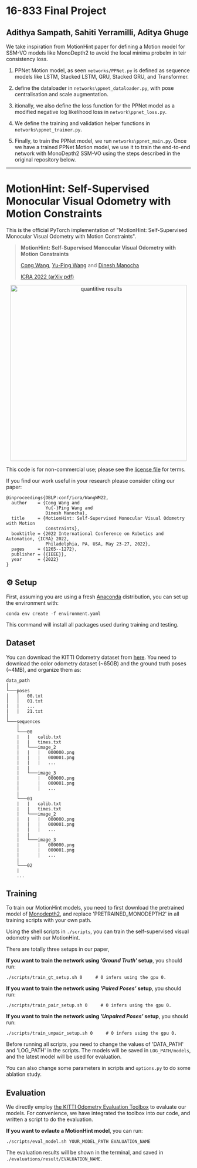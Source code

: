 # 16-833 Final Project
## Adithya Sampath, Sahiti Yerramilli, Aditya Ghuge

We take inspiration from MotionHint paper for defining a Motion model for SSM-VO models like MonoDepth2 to avoid the local minima probelm in teir consistency loss.

1.  PPNet Motion model, as seen `networks/PPNet.py` is defined as sequence models like LSTM, Stacked LSTM, GRU, Stacked GRU, and Transformer.

2. define the dataloader in `networks\ppnet_dataloader.py`, with pose centralisation and scale augmentation.

3. itionally, we also define the loss function for the PPNet model as a modified negative log likelihood loss in `network\ppnet_loss.py`.

4. We define the training and validation helper functions in `networks\ppnet_trainer.py`.

5. Finally, to train the PPNet model, we run `networks\ppnet_main.py`. Once we have a trained PPNet Motion model, we use it to train the end-to-end network with MonoDepth2 SSM-VO using the steps described in the original repository below.

--------------------------------------------------------------------------------------------------------------------------------------------------
# MotionHint: Self-Supervised Monocular Visual Odometry with Motion Constraints

This is the official PyTorch implementation of "MotionHint: Self-Supervised Monocular Visual Odometry with Motion Constraints".

> **MotionHint: Self-Supervised Monocular Visual Odometry with Motion Constraints**
>
> [Cong Wang](https://scholar.google.com/citations?user=0gSn6sgAAAAJ&hl=en), [Yu-Ping Wang](https://scholar.google.com/citations?user=S41MwX0AAAAJ&hl=en) and [Dinesh Manocha](https://scholar.google.com/citations?user=X08l_4IAAAAJ&hl=en)
>
> [ICRA 2022 (arXiv pdf)](https://arxiv.org/abs/2109.06768)

<p align="center">
  <img src="assets/teaser.jpg" alt="quantitive results" width="480" />
</p>

This code is for non-commercial use; please see the [license file](LICENSE) for terms.

If you find our work useful in your research please consider citing our paper:

```
@inproceedings{DBLP:conf/icra/WangWM22,
  author    = {Cong Wang and
               Yu{-}Ping Wang and
               Dinesh Manocha},
  title     = {MotionHint: Self-Supervised Monocular Visual Odometry with Motion
               Constraints},
  booktitle = {2022 International Conference on Robotics and Automation, {ICRA} 2022,
               Philadelphia, PA, USA, May 23-27, 2022},
  pages     = {1265--1272},
  publisher = {{IEEE}},
  year      = {2022}
}
```

## ⚙️ Setup

First, assuming you are using a fresh [Anaconda](https://www.anaconda.com/download/) distribution, you can set up the environment with:
```shell
conda env create -f environment.yaml
```

This command will install all packages used during training and testing.

## Dataset

You can download the KITTI Odometry dataset from [here](http://www.cvlibs.net/datasets/kitti/eval_odometry.php).
You need to download the color odometry dataset (~65GB) and the ground truth poses (~4MB), and organize them as:

```
data_path
│
└───poses
│   │   00.txt
│   │   01.txt
|   |   ...
|   |   21.txt
│   
└───sequences
    │   
    └───00
    |   |   calib.txt
    |   |   times.txt
    |   └───image_2
    |   |   |   000000.png
    |   |   |   000001.png
    |   |   |   ...
    |   |      
    |   └───image_3
    |       |   000000.png
    |       |   000001.png
    |       |   ...
    |   
    └───01
    |   |   calib.txt
    |   |   times.txt
    |   └───image_2
    |   |   |   000000.png
    |   |   |   000001.png
    |   |   |   ...
    |   |      
    |   └───image_3
    |       |   000000.png
    |       |   000001.png
    |       |   ...
    |
    └───02
    |
    ...
```

## Training

To train our MotionHint models, you need to first download the pretrained model of [Monodepth2](https://drive.google.com/drive/folders/1TwdYB8B3sB9NyWR9Q4eNVtOnQ1B4Fxu9?usp=sharing), and replace 'PRETRAINED_MONODEPTH2' in all training scripts with your own path.

Using the shell scripts in ```./scripts```, you can train the self-supervised visual odometry with our MotionHint.

There are totally three setups in our paper,

**If you want to train the network using *'Ground Truth'* setup**, you should run:
```shell
./scripts/train_gt_setup.sh 0     # 0 infers using the gpu 0.
```

**If you want to train the network using *'Paired Poses'* setup**, you should run:
```shell
./scripts/train_pair_setup.sh 0     # 0 infers using the gpu 0.
```

**If you want to train the network using *'Unpaired Poses'* setup**, you should run:
```shell
./scripts/train_unpair_setup.sh 0     # 0 infers using the gpu 0.
```

Before running all scripts, you need to change the values of 'DATA_PATH' and 'LOG_PATH' in the scripts. The models will be saved in ```LOG_PATH/models```, and the latest model will be used for evaluation.

You can also change some parameters in scripts and ```options.py``` to do some ablation study.

## Evaluation

We directly employ [the KITTI Odometry Evaluation Toolbox](https://github.com/Huangying-Zhan/kitti-odom-eval) to evaluate our models. For convenience, we have integrated the toolbox into our code, and written a script to do the evaluation.

**If you want to evlaute a MotionHint model**, you can run:
```shell
./scripts/eval_model.sh YOUR_MODEL_PATH EVALUATION_NAME
```
The evaluation results will be shown in the terminal, and saved in ```./evaluations/result/EVALUATION_NAME```.
